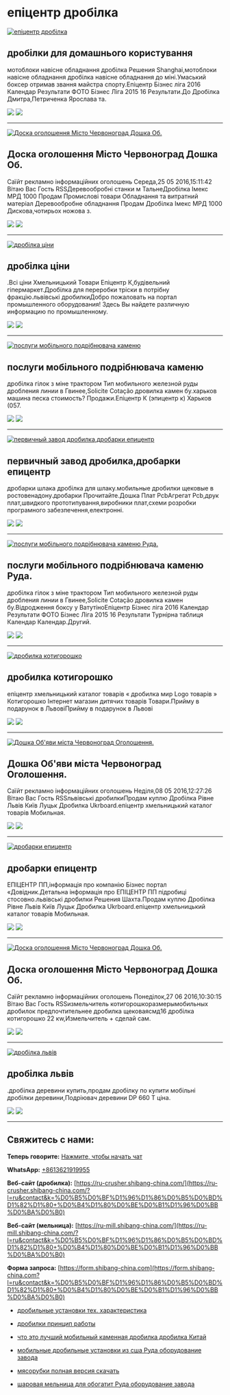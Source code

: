 # епіцентр дробілка

<a href="https://swt.shibang-china.com/?l=ru&img&k=%D0%B5%D0%BF%D1%96%D1%86%D0%B5%D0%BD%D1%82%D1%80+%D0%B4%D1%80%D0%BE%D0%B1%D1%96%D0%BB%D0%BA%D0%B0" target="_blank">![епіцентр дробілка](http://static.shibang-china.com/all-800x300/652.jpg)</a>

## дробілки для домашнього користування
мотоблоки навісне обладнання дробілка Решения Shanghai,мотоблоки навісне обладнання дробілка навісне обладнання до міні.Умаський боксер отримав звання майстра спорту.Епіцентр Бізнес ліга 2016 Календар Результати ФОТО Бізнес Ліга 2015 16 Результати.До Дробілка Дмитра,Петриченка Ярослава та.


<a href="https://whatsapp.shibangsoft.com/WhatsApp.php" target="_blank" title="WhatsApp">![](http://static.shibang-china.com/icon/whatsapp.png)</a> <a href="https://swt.shibang-china.com/?l=ru&icon&k=%D0%B5%D0%BF%D1%96%D1%86%D0%B5%D0%BD%D1%82%D1%80+%D0%B4%D1%80%D0%BE%D0%B1%D1%96%D0%BB%D0%BA%D0%B0" target="_blank">![](http://static.shibang-china.com/icon/chat-ru.png)</a>

---

<a href="https://swt.shibang-china.com/?l=ru&img&k=%D0%B5%D0%BF%D1%96%D1%86%D0%B5%D0%BD%D1%82%D1%80+%D0%B4%D1%80%D0%BE%D0%B1%D1%96%D0%BB%D0%BA%D0%B0" target="_blank">![Доска оголошення Місто Червоноград Дошка Об.](http://static.shibang-china.com/all-800x300/207.jpg)</a>

## Доска оголошення Місто Червоноград Дошка Об.
Саїйт рекламно інформаційних оголошень Середа,25 05 2016,15:11:42 Вітаю Вас Гость RSSДеревообробні станки м ТальнеДробілка Імекс МРД 1000 Продам Промислові товари Обладнання та витратний матеріал Деревообробне обладнання Продам Дробілка Імекс МРД 1000 Дискова,чотирьох ножова з.


<a href="https://whatsapp.shibangsoft.com/WhatsApp.php" target="_blank" title="WhatsApp">![](http://static.shibang-china.com/icon/whatsapp.png)</a> <a href="https://swt.shibang-china.com/?l=ru&icon&k=%D0%B5%D0%BF%D1%96%D1%86%D0%B5%D0%BD%D1%82%D1%80+%D0%B4%D1%80%D0%BE%D0%B1%D1%96%D0%BB%D0%BA%D0%B0" target="_blank">![](http://static.shibang-china.com/icon/chat-ru.png)</a>

---

<a href="https://swt.shibang-china.com/?l=ru&img&k=%D0%B5%D0%BF%D1%96%D1%86%D0%B5%D0%BD%D1%82%D1%80+%D0%B4%D1%80%D0%BE%D0%B1%D1%96%D0%BB%D0%BA%D0%B0" target="_blank">![дробілка ціни](http://static.shibang-china.com/all-800x300/216.jpg)</a>

## дробілка ціни
.Всі ціни Хмельницький Товари Епіцентр К,будівельний гіпермаркет.Дробілка для переробки тріски в потрібну фракцію.львiвськi дробилкиДобро пожаловать на портал промышленного оборудования! Здесь Вы найдете различную информацию по промышленному.


<a href="https://whatsapp.shibangsoft.com/WhatsApp.php" target="_blank" title="WhatsApp">![](http://static.shibang-china.com/icon/whatsapp.png)</a> <a href="https://swt.shibang-china.com/?l=ru&icon&k=%D0%B5%D0%BF%D1%96%D1%86%D0%B5%D0%BD%D1%82%D1%80+%D0%B4%D1%80%D0%BE%D0%B1%D1%96%D0%BB%D0%BA%D0%B0" target="_blank">![](http://static.shibang-china.com/icon/chat-ru.png)</a>

---

<a href="https://swt.shibang-china.com/?l=ru&img&k=%D0%B5%D0%BF%D1%96%D1%86%D0%B5%D0%BD%D1%82%D1%80+%D0%B4%D1%80%D0%BE%D0%B1%D1%96%D0%BB%D0%BA%D0%B0" target="_blank">![послуги мобільного подрібнювача каменю](http://static.shibang-china.com/all-800x300/1099.jpg)</a>

## послуги мобільного подрібнювача каменю
дробілка гілок з міне трактором Тип мобильного железной руды дробления линии в Гвинее,Solicite Cotação дровилка камен бу.харьков машина песка стоимость? Продажи.Епіцентр К (эпицентр к) Харьков (057.


<a href="https://whatsapp.shibangsoft.com/WhatsApp.php" target="_blank" title="WhatsApp">![](http://static.shibang-china.com/icon/whatsapp.png)</a> <a href="https://swt.shibang-china.com/?l=ru&icon&k=%D0%B5%D0%BF%D1%96%D1%86%D0%B5%D0%BD%D1%82%D1%80+%D0%B4%D1%80%D0%BE%D0%B1%D1%96%D0%BB%D0%BA%D0%B0" target="_blank">![](http://static.shibang-china.com/icon/chat-ru.png)</a>

---

<a href="https://swt.shibang-china.com/?l=ru&img&k=%D0%B5%D0%BF%D1%96%D1%86%D0%B5%D0%BD%D1%82%D1%80+%D0%B4%D1%80%D0%BE%D0%B1%D1%96%D0%BB%D0%BA%D0%B0" target="_blank">![первичный завод дробилка,дробарки епицентр](http://static.shibang-china.com/all-800x300/474.jpg)</a>

## первичный завод дробилка,дробарки епицентр
дробарки шлака дробілка для шлаку.мобильные дробилки щековые в ростовенадону.дробарки Прочитайте.Дошка Плат PcbАгрегат Pcb,друк плат,швидкого прототипування,виробники плат,схеми розробки програмного забезпечення,електронні.


<a href="https://whatsapp.shibangsoft.com/WhatsApp.php" target="_blank" title="WhatsApp">![](http://static.shibang-china.com/icon/whatsapp.png)</a> <a href="https://swt.shibang-china.com/?l=ru&icon&k=%D0%B5%D0%BF%D1%96%D1%86%D0%B5%D0%BD%D1%82%D1%80+%D0%B4%D1%80%D0%BE%D0%B1%D1%96%D0%BB%D0%BA%D0%B0" target="_blank">![](http://static.shibang-china.com/icon/chat-ru.png)</a>

---

<a href="https://swt.shibang-china.com/?l=ru&img&k=%D0%B5%D0%BF%D1%96%D1%86%D0%B5%D0%BD%D1%82%D1%80+%D0%B4%D1%80%D0%BE%D0%B1%D1%96%D0%BB%D0%BA%D0%B0" target="_blank">![послуги мобільного подрібнювача каменю Руда.](http://static.shibang-china.com/all-800x300/1448.jpg)</a>

## послуги мобільного подрібнювача каменю Руда.
дробілка гілок з міне трактором Тип мобильного железной руды дробления линии в Гвинее,Solicite Cotação дровилка камен бу.Відродження боксу у ВатутіноЕпіцентр Бізнес ліга 2016 Календар Результати ФОТО Бізнес Ліга 2015 16 Результати Турнірна таблиця Календар Календар.Другий.


<a href="https://whatsapp.shibangsoft.com/WhatsApp.php" target="_blank" title="WhatsApp">![](http://static.shibang-china.com/icon/whatsapp.png)</a> <a href="https://swt.shibang-china.com/?l=ru&icon&k=%D0%B5%D0%BF%D1%96%D1%86%D0%B5%D0%BD%D1%82%D1%80+%D0%B4%D1%80%D0%BE%D0%B1%D1%96%D0%BB%D0%BA%D0%B0" target="_blank">![](http://static.shibang-china.com/icon/chat-ru.png)</a>

---

<a href="https://swt.shibang-china.com/?l=ru&img&k=%D0%B5%D0%BF%D1%96%D1%86%D0%B5%D0%BD%D1%82%D1%80+%D0%B4%D1%80%D0%BE%D0%B1%D1%96%D0%BB%D0%BA%D0%B0" target="_blank">![дробилка котигорошко](http://static.shibang-china.com/all-800x300/840.jpg)</a>

## дробилка котигорошко
епіцентр хмельницький каталог товарів « дробилка мир Logo товарів » Котигорошко Інтернет магазин дитячих товарів Товари.Прийму в подарунок в ЛьвовіПрийму в подарунок в Львові


<a href="https://whatsapp.shibangsoft.com/WhatsApp.php" target="_blank" title="WhatsApp">![](http://static.shibang-china.com/icon/whatsapp.png)</a> <a href="https://swt.shibang-china.com/?l=ru&icon&k=%D0%B5%D0%BF%D1%96%D1%86%D0%B5%D0%BD%D1%82%D1%80+%D0%B4%D1%80%D0%BE%D0%B1%D1%96%D0%BB%D0%BA%D0%B0" target="_blank">![](http://static.shibang-china.com/icon/chat-ru.png)</a>

---

<a href="https://swt.shibang-china.com/?l=ru&img&k=%D0%B5%D0%BF%D1%96%D1%86%D0%B5%D0%BD%D1%82%D1%80+%D0%B4%D1%80%D0%BE%D0%B1%D1%96%D0%BB%D0%BA%D0%B0" target="_blank">![Дошка Об'яви міста Червоноград Оголошення.](http://static.shibang-china.com/all-800x300/1447.jpg)</a>

## Дошка Об'яви міста Червоноград Оголошення.
Саїйт рекламно інформаційних оголошень Неділя,08 05 2016,12:27:26 Вітаю Вас Гость RSSльвiвськi дробилкиПродам куплю Дробілка Рівне Львів Київ Луцьк Дробилка Ukrboard.епіцентр хмельницький каталог товарів Мобильная.


<a href="https://whatsapp.shibangsoft.com/WhatsApp.php" target="_blank" title="WhatsApp">![](http://static.shibang-china.com/icon/whatsapp.png)</a> <a href="https://swt.shibang-china.com/?l=ru&icon&k=%D0%B5%D0%BF%D1%96%D1%86%D0%B5%D0%BD%D1%82%D1%80+%D0%B4%D1%80%D0%BE%D0%B1%D1%96%D0%BB%D0%BA%D0%B0" target="_blank">![](http://static.shibang-china.com/icon/chat-ru.png)</a>

---

<a href="https://swt.shibang-china.com/?l=ru&img&k=%D0%B5%D0%BF%D1%96%D1%86%D0%B5%D0%BD%D1%82%D1%80+%D0%B4%D1%80%D0%BE%D0%B1%D1%96%D0%BB%D0%BA%D0%B0" target="_blank">![дробарки епицентр](http://static.shibang-china.com/all-800x300/346.jpg)</a>

## дробарки епицентр
ЕПІЦЕНТР ПП,інформація про компанію Бізнес портал «Довідник.Детальна інформація про ЕПІЦЕНТР ПП підробиці стосовно.львiвськi дробилки Решения Шахта.Продам куплю Дробілка Рівне Львів Київ Луцьк Дробилка Ukrboard.епіцентр хмельницький каталог товарів Мобильная.


<a href="https://whatsapp.shibangsoft.com/WhatsApp.php" target="_blank" title="WhatsApp">![](http://static.shibang-china.com/icon/whatsapp.png)</a> <a href="https://swt.shibang-china.com/?l=ru&icon&k=%D0%B5%D0%BF%D1%96%D1%86%D0%B5%D0%BD%D1%82%D1%80+%D0%B4%D1%80%D0%BE%D0%B1%D1%96%D0%BB%D0%BA%D0%B0" target="_blank">![](http://static.shibang-china.com/icon/chat-ru.png)</a>

---

<a href="https://swt.shibang-china.com/?l=ru&img&k=%D0%B5%D0%BF%D1%96%D1%86%D0%B5%D0%BD%D1%82%D1%80+%D0%B4%D1%80%D0%BE%D0%B1%D1%96%D0%BB%D0%BA%D0%B0" target="_blank">![Доска оголошення Місто Червоноград Дошка Об.](http://static.shibang-china.com/all-800x300/844.jpg)</a>

## Доска оголошення Місто Червоноград Дошка Об.
Саїйт рекламно інформаційних оголошень Понеділок,27 06 2016,10:30:15 Вітаю Вас Гость RSSизмельчитель котигорошкоразмерымобильных дробилок предпочтительнее дробилка щековаясмд16 дробілка котигорошко 22 кw,Измельчитель + сделай сам.


<a href="https://whatsapp.shibangsoft.com/WhatsApp.php" target="_blank" title="WhatsApp">![](http://static.shibang-china.com/icon/whatsapp.png)</a> <a href="https://swt.shibang-china.com/?l=ru&icon&k=%D0%B5%D0%BF%D1%96%D1%86%D0%B5%D0%BD%D1%82%D1%80+%D0%B4%D1%80%D0%BE%D0%B1%D1%96%D0%BB%D0%BA%D0%B0" target="_blank">![](http://static.shibang-china.com/icon/chat-ru.png)</a>

---

<a href="https://swt.shibang-china.com/?l=ru&img&k=%D0%B5%D0%BF%D1%96%D1%86%D0%B5%D0%BD%D1%82%D1%80+%D0%B4%D1%80%D0%BE%D0%B1%D1%96%D0%BB%D0%BA%D0%B0" target="_blank">![дробілка львів](http://static.shibang-china.com/all-800x300/174.jpg)</a>

## дробілка львів
.дробілка деревини купить,продам дробілку по купити мобільні дробілки деревини,Подріювач деревини DP 660 Т ціна.

<a href="https://whatsapp.shibangsoft.com/WhatsApp.php" target="_blank" title="WhatsApp">![](http://static.shibang-china.com/icon/whatsapp.png)</a> <a href="https://swt.shibang-china.com/?l=ru&icon&k=%D0%B5%D0%BF%D1%96%D1%86%D0%B5%D0%BD%D1%82%D1%80+%D0%B4%D1%80%D0%BE%D0%B1%D1%96%D0%BB%D0%BA%D0%B0" target="_blank">![](http://static.shibang-china.com/icon/chat-ru.png)</a>

---
## Свяжитесь с нами:

**Теперь говорите:** [Нажмите, чтобы начать чат](https://swt.shibang-china.com?l=ru&contact&k=%D0%B5%D0%BF%D1%96%D1%86%D0%B5%D0%BD%D1%82%D1%80+%D0%B4%D1%80%D0%BE%D0%B1%D1%96%D0%BB%D0%BA%D0%B0)

**WhatsApp:**  [+8613621919955](https://whatsapp.shibangsoft.com/WhatsApp.php)

**Веб-сайт (дробилка):** [https://ru-crusher.shibang-china.com/](https://ru-crusher.shibang-china.com/?l=ru&contact&k=%D0%B5%D0%BF%D1%96%D1%86%D0%B5%D0%BD%D1%82%D1%80+%D0%B4%D1%80%D0%BE%D0%B1%D1%96%D0%BB%D0%BA%D0%B0)

**Веб-сайт (мельница):** [https://ru-mill.shibang-china.com/](https://ru-mill.shibang-china.com/?l=ru&contact&k=%D0%B5%D0%BF%D1%96%D1%86%D0%B5%D0%BD%D1%82%D1%80+%D0%B4%D1%80%D0%BE%D0%B1%D1%96%D0%BB%D0%BA%D0%B0)

**Форма запроса:** [https://form.shibang-china.com](https://form.shibang-china.com?l=ru&contact&k=%D0%B5%D0%BF%D1%96%D1%86%D0%B5%D0%BD%D1%82%D1%80+%D0%B4%D1%80%D0%BE%D0%B1%D1%96%D0%BB%D0%BA%D0%B0)

* [дробильные установки тех. характеристика](../91/%D0%B4%D1%80%D0%BE%D0%B1%D0%B8%D0%BB%D1%8C%D0%BD%D1%8B%D0%B5%20%D1%83%D1%81%D1%82%D0%B0%D0%BD%D0%BE%D0%B2%D0%BA%D0%B8%20%D1%82%D0%B5%D1%85.%20%D1%85%D0%B0%D1%80%D0%B0%D0%BA%D1%82%D0%B5%D1%80%D0%B8%D1%81%D1%82%D0%B8%D0%BA%D0%B0.md)

* [дробилки принцип работы](../104/%D0%B4%D1%80%D0%BE%D0%B1%D0%B8%D0%BB%D0%BA%D0%B8%20%D0%BF%D1%80%D0%B8%D0%BD%D1%86%D0%B8%D0%BF%20%D1%80%D0%B0%D0%B1%D0%BE%D1%82%D1%8B.md)

* [что это лучший мобильный каменная дробилка дробилка Китай](../95/%D1%87%D1%82%D0%BE%20%D1%8D%D1%82%D0%BE%20%D0%BB%D1%83%D1%87%D1%88%D0%B8%D0%B9%20%D0%BC%D0%BE%D0%B1%D0%B8%D0%BB%D1%8C%D0%BD%D1%8B%D0%B9%20%D0%BA%D0%B0%D0%BC%D0%B5%D0%BD%D0%BD%D0%B0%D1%8F%20%D0%B4%D1%80%D0%BE%D0%B1%D0%B8%D0%BB%D0%BA%D0%B0%20%D0%B4%D1%80%D0%BE%D0%B1%D0%B8%D0%BB%D0%BA%D0%B0%20%D0%9A%D0%B8%D1%82%D0%B0%D0%B9.md)

* [мобильные дробильные установки из сша Руда оборудование завода](../102/%D0%BC%D0%BE%D0%B1%D0%B8%D0%BB%D1%8C%D0%BD%D1%8B%D0%B5%20%D0%B4%D1%80%D0%BE%D0%B1%D0%B8%D0%BB%D1%8C%D0%BD%D1%8B%D0%B5%20%D1%83%D1%81%D1%82%D0%B0%D0%BD%D0%BE%D0%B2%D0%BA%D0%B8%20%D0%B8%D0%B7%20%D1%81%D1%88%D0%B0%20%D0%A0%D1%83%D0%B4%D0%B0%20%D0%BE%D0%B1%D0%BE%D1%80%D1%83%D0%B4%D0%BE%D0%B2%D0%B0%D0%BD%D0%B8%D0%B5%20%D0%B7%D0%B0%D0%B2%D0%BE%D0%B4%D0%B0.md)

* [мясорубки полная версия скачать](../91/%D0%BC%D1%8F%D1%81%D0%BE%D1%80%D1%83%D0%B1%D0%BA%D0%B8%20%D0%BF%D0%BE%D0%BB%D0%BD%D0%B0%D1%8F%20%D0%B2%D0%B5%D1%80%D1%81%D0%B8%D1%8F%20%D1%81%D0%BA%D0%B0%D1%87%D0%B0%D1%82%D1%8C.md)

* [шаровая мельница для обогатит Руда оборудование завода](../100/%D1%88%D0%B0%D1%80%D0%BE%D0%B2%D0%B0%D1%8F%20%D0%BC%D0%B5%D0%BB%D1%8C%D0%BD%D0%B8%D1%86%D0%B0%20%D0%B4%D0%BB%D1%8F%20%D0%BE%D0%B1%D0%BE%D0%B3%D0%B0%D1%82%D0%B8%D1%82%20%D0%A0%D1%83%D0%B4%D0%B0%20%D0%BE%D0%B1%D0%BE%D1%80%D1%83%D0%B4%D0%BE%D0%B2%D0%B0%D0%BD%D0%B8%D0%B5%20%D0%B7%D0%B0%D0%B2%D0%BE%D0%B4%D0%B0.md)